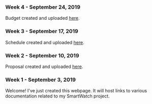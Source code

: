 <html>
  <head></head>
  <body>
    <h3 id="september-24-2019-week-4">Week 4 - September 24, 2019</h3>
    <p>Budget created and uploaded <a href=href="https://github.com/baltejbal/SWATCH/blob/master/budget.xlsx">here</a>.</p>
    <h3 id="september-17-2019-week-3">Week 3 - September 17, 2019</h3>
    <p>Schedule created and uploaded <a href="https://github.com/baltejbal/SWATCH/blob/master/ProjectTimeLine.mpp">here</a>.</p>
    <h3 id="september-10-2019-week-2">Week 2 - September 10, 2019</h3>
    <p>Proposal created and uploaded <a href="https://github.com/baltejbal/SWATCH/blob/master/ProposalContentStudentNameRev03.xlsx">here</a>.</p>
    <h3 id="september-03-2019-week-1">Week 1 - September 3, 2019</h3>
    <p>Welcome! I've just created this webpage. It will host links to various documentation related to my SmartWatch project.</p>
  </body>
</html>

